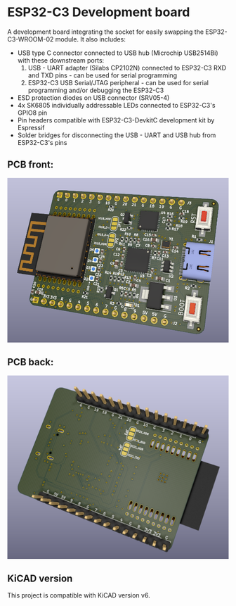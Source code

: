 # ESP32-C3 Development board
A development board integrating the socket for easily swapping the ESP32-C3-WROOM-02 module.
It also includes:
* USB type C connector connected to USB hub (Microchip USB2514Bi) with these downstream ports:
  1. USB - UART adapter (Silabs CP2102N) connected to ESP32-C3 RXD and TXD pins - can be used for serial programming
  2. ESP32-C3 USB Serial/JTAG peripheral - can be used for serial programming and/or debugging the ESP32-C3
* ESD protection diodes on USB connector (SRV05-4)
* 4x SK6805 individually addressable LEDs connected to ESP32-C3's GPIO8 pin
* Pin headers compatible with ESP32-C3-DevkitC development kit by Espressif
* Solder bridges for disconnecting the USB - UART and USB hub from ESP32-C3's pins

## PCB front:
![ESP32C3 devboard front](doc/img/pcb_front.png)

## PCB back:
![ESP32C3 devboard back](doc/img/pcb_back.png)

## KiCAD version
This project is compatible with KiCAD version v6.
